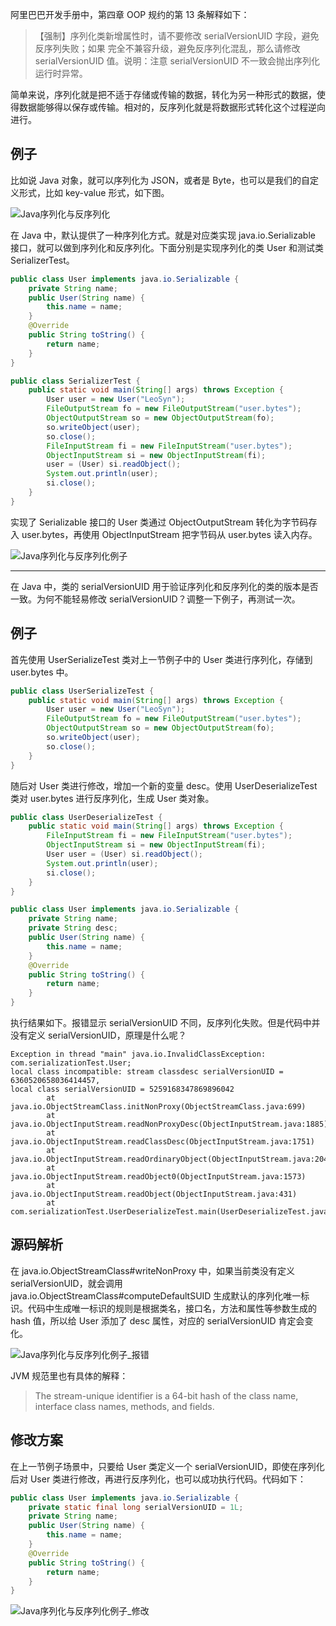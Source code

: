阿里巴巴开发手册中，第四章 OOP 规约的第 13 条解释如下：

> 【强制】序列化类新增属性时，请不要修改 serialVersionUID 字段，避免反序列失败；如果 完全不兼容升级，避免反序列化混乱，那么请修改 serialVersionUID 值。说明：注意 serialVersionUID 不一致会抛出序列化运行时异常。

简单来说，序列化就是把不适于存储或传输的数据，转化为另一种形式的数据，使得数据能够得以保存或传输。相对的，反序列化就是将数据形式转化这个过程逆向进行。

## 例子

比如说 Java 对象，就可以序列化为 JSON，或者是 Byte，也可以是我们的自定义形式，比如 key-value 形式，如下图。

![Java序列化与反序列化](https://img2020.cnblogs.com/blog/1902696/202003/1902696-20200325123432193-194512546.png)

在 Java 中，默认提供了一种序列化方式。就是对应类实现 java.io.Serializable 接口，就可以做到序列化和反序列化。下面分别是实现序列化的类 User 和测试类 SerializerTest。

```java
public class User implements java.io.Serializable {
    private String name;
    public User(String name) {
        this.name = name;
    }
    @Override
    public String toString() {
        return name;
    }
}
```

```java
public class SerializerTest {
    public static void main(String[] args) throws Exception {
        User user = new User("LeoSyn");
        FileOutputStream fo = new FileOutputStream("user.bytes");
        ObjectOutputStream so = new ObjectOutputStream(fo);
        so.writeObject(user);
        so.close();
        FileInputStream fi = new FileInputStream("user.bytes");
        ObjectInputStream si = new ObjectInputStream(fi);
        user = (User) si.readObject();
        System.out.println(user);
        si.close();
    }
}
```

实现了 Serializable 接口的 User 类通过 ObjectOutputStream 转化为字节码存入 user.bytes，再使用 ObjectInputStream 把字节码从 user.bytes 读入内存。

![Java序列化与反序列化例子](https://img2020.cnblogs.com/blog/1902696/202003/1902696-20200325123501744-194934628.png)

---

在 Java 中，类的 serialVersionUID 用于验证序列化和反序列化的类的版本是否一致。为何不能轻易修改 serialVersionUID？调整一下例子，再测试一次。

## 例子

首先使用 UserSerializeTest 类对上一节例子中的 User 类进行序列化，存储到 user.bytes 中。

```java
public class UserSerializeTest {
    public static void main(String[] args) throws Exception {
        User user = new User("LeoSyn");
        FileOutputStream fo = new FileOutputStream("user.bytes");
        ObjectOutputStream so = new ObjectOutputStream(fo);
        so.writeObject(user);
        so.close();
    }
}
```

随后对 User 类进行修改，增加一个新的变量 desc。使用 UserDeserializeTest 类对 user.bytes 进行反序列化，生成 User 类对象。

```java
public class UserDeserializeTest {
    public static void main(String[] args) throws Exception {
        FileInputStream fi = new FileInputStream("user.bytes");
        ObjectInputStream si = new ObjectInputStream(fi);
        User user = (User) si.readObject();
        System.out.println(user);
        si.close();
    }
}
```

```java
public class User implements java.io.Serializable {
    private String name;
    private String desc;
    public User(String name) {
        this.name = name;
    }
    @Override
    public String toString() {
        return name;
    }
}
```

执行结果如下。报错显示 serialVersionUID 不同，反序列化失败。但是代码中并没有定义 serialVersionUID，原理是什么呢？

```mipsasm
Exception in thread "main" java.io.InvalidClassException: com.serializationTest.User;
local class incompatible: stream classdesc serialVersionUID = 6360520658036414457,
local class serialVersionUID = 5259168347869896042
        at java.io.ObjectStreamClass.initNonProxy(ObjectStreamClass.java:699)
        at java.io.ObjectInputStream.readNonProxyDesc(ObjectInputStream.java:1885)
        at java.io.ObjectInputStream.readClassDesc(ObjectInputStream.java:1751)
        at java.io.ObjectInputStream.readOrdinaryObject(ObjectInputStream.java:2042)
        at java.io.ObjectInputStream.readObject0(ObjectInputStream.java:1573)
        at java.io.ObjectInputStream.readObject(ObjectInputStream.java:431)
        at com.serializationTest.UserDeserializeTest.main(UserDeserializeTest.java:10)
```

## 源码解析

在 java.io.ObjectStreamClass#writeNonProxy 中，如果当前类没有定义 serialVersionUID，就会调用 java.io.ObjectStreamClass#computeDefaultSUID 生成默认的序列化唯一标识。代码中生成唯一标识的规则是根据类名，接口名，方法和属性等参数生成的 hash 值，所以给 User 添加了 desc 属性，对应的 serialVersionUID 肯定会变化。

![Java序列化与反序列化例子_报错](https://img2020.cnblogs.com/blog/1902696/202003/1902696-20200325125345035-1803624156.jpg)

JVM 规范里也有具体的解释：

> The stream-unique identifier is a 64-bit hash of the class name, interface class names, methods, and fields.

## 修改方案

在上一节例子场景中，只要给 User 类定义一个 serialVersionUID，即使在序列化后对 User 类进行修改，再进行反序列化，也可以成功执行代码。代码如下：

```java
public class User implements java.io.Serializable {
    private static final long serialVersionUID = 1L;
    private String name;
    public User(String name) {
        this.name = name;
    }
    @Override
    public String toString() {
        return name;
    }
}
```

![Java序列化与反序列化例子_修改](https://img2020.cnblogs.com/blog/1902696/202003/1902696-20200325125408212-1384032993.jpg)
